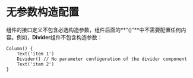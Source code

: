 # 无参数构造配置


组件的接口定义不包含必选构造参数，组件后面的**“()”**中不需要配置任何内容。例如，**Divider**组件不包含构造参数：


```
Column() {
    Text('item 1')
    Divider() // No parameter configuration of the divider component
    Text('item 2')
}
```
